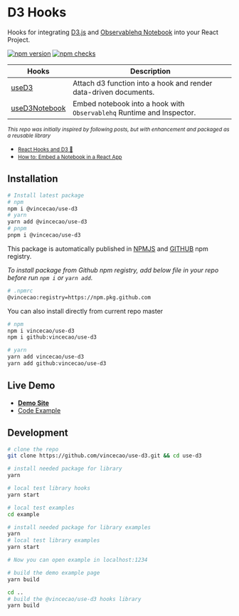 # D3 Hooks

Hooks for integrating [D3.js](https://d3js.org/) and [Observablehq Notebook](https://observablehq.com/) into your React Project.

[![npm version](https://badge.fury.io/js/@vincecao%2Fuse-d3.svg)](https://badge.fury.io/js/@vincecao%2Fuse-d3)
[![npm checks](https://badgen.net/github/checks/vincecao/use-d3)](https://github.com/vincecao/use-d3/actions)

| Hooks      | Description |
| ----------- | ----------- |
| [useD3][useD3-link] | Attach d3 function into a hook and render data-driven documents.  |
| [useD3Notebook][useD3Notebook-link] | Embed notebook into a hook with `Observablehq` Runtime and Inspector. |

<small>_This repo was initially inspired by following posts, but with enhancement and packaged as a reusable library_</small>
- <small>[React Hooks and D3 🎣](https://observablehq.com/@herrstucki/react-hooks-and-d3)</small>
- <small>[How to: Embed a Notebook in a React App](https://observablehq.com/@observablehq/how-to-embed-a-notebook-in-a-react-app)</small>

## Installation
```bash
# Install latest package
# npm
npm i @vincecao/use-d3
# yarn
yarn add @vincecao/use-d3
# pnpm
pnpm i @vincecao/use-d3
```

This package is automatically published in [NPMJS](https://www.npmjs.com/package/@vincecao/use-d3) and [GITHUB](https://github.com/vincecao/use-d3/pkgs/npm/use-d3) npm registry.

_To install package from Github npm registry, add below file in your repo before run `npm i` or `yarn add`_.

```bash
# .npmrc
@vincecao:registry=https://npm.pkg.github.com
```

You can also install directly from current repo master
```bash
# npm
npm i vincecao/use-d3
npm i github:vincecao/use-d3

# yarn
yarn add vincecao/use-d3
yarn add github:vincecao/use-d3
```

## Live Demo
- [**Demo Site**](https://vincecao.github.io/use-d3/)
- [Code Example](https://github.com/vincecao/use-d3/tree/master/example)

## Development
```bash
# clone the repo
git clone https://github.com/vincecao/use-d3.git && cd use-d3

# install needed package for library
yarn

# local test library hooks
yarn start

# local test examples
cd example

# install needed package for library examples
yarn
# local test library examples
yarn start

# Now you can open example in localhost:1234

# build the demo example page
yarn build

cd ..
# build the @vincecao/use-d3 hooks library
yarn build
```

[useD3-link]: https://github.com/vincecao/use-d3/tree/master/src/use-d3
[useD3Notebook-link]: https://github.com/vincecao/use-d3/tree/master/src/use-d3-notebook
